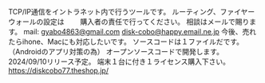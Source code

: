 TCP/IP通信をイントラネット内で行うツールです。
ルーティング、ファイヤーウォールの設定は
　　購入者の責任で行ってください。
相談はメールで賜ります。
mail: gyabo4863@gmail.com
      disk-cobo@happy.email.ne.jp
今後、売れたらihone、Macにも対応したいです。
ソースコードは１ファイルだです。
（Androidのアプリ対策の為）
オープンソースコードで開発します。
2024/09/10リリース予定。
端末１台に付き１ライセンス購入下さい。
https://diskcobo77.theshop.jp/
